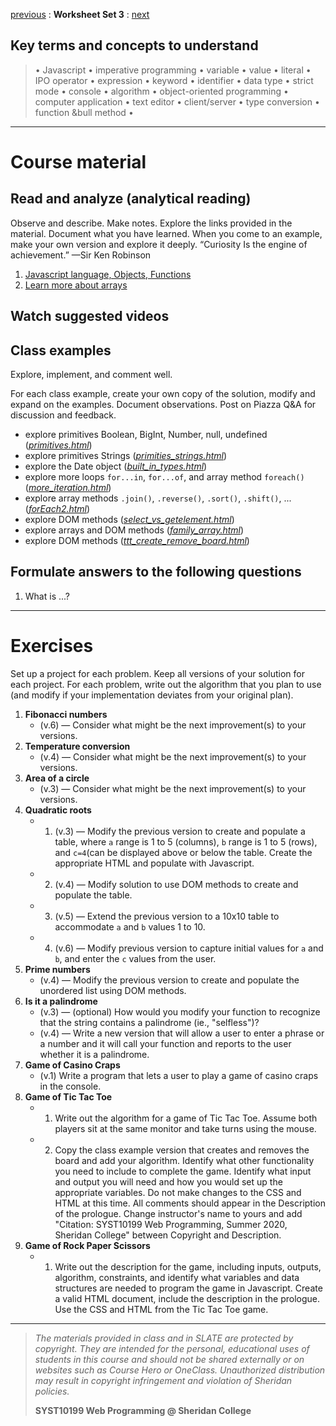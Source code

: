[previous](set02.md) : **Worksheet Set 3** : [next](set04.md)


## Key terms and concepts to understand
> &bull; Javascript  &bull; imperative programming  &bull; variable  &bull; value  &bull; literal  &bull; IPO operator &bull; expression  &bull; keyword  &bull; identifier  &bull;  data type &bull; strict mode  &bull; console  &bull;  algorithm  &bull; object-oriented programming  &bull; computer application  &bull;  text editor  &bull; client/server  &bull;  type conversion  &bull; function &bull method &bull;
> 
---


# Course material

## Read and analyze (analytical reading)

Observe and describe. Make notes. Explore the links provided in the material. Document what you have learned. When you come to an example, make your own version and explore it deeply. “Curiosity Is the engine of achievement.” —Sir Ken Robinson

1. [Javascript language, Objects, Functions](https://ebajcar.github.io/web10199/material/material_js.html)
2. [Learn more about arrays](../set3/more_about_arrays.md)


## Watch suggested videos

## Class examples

Explore, implement, and comment well.

For each class example, create your own copy of the solution, modify and expand on the examples. Document observations. Post on Piazza Q&A for discussion and feedback.
- explore primitives Boolean, BigInt, Number, null, undefined ([*primitives.html*](../set3/primitives.html))
- explore primitives Strings ([*primities_strings.html*](../set3/primities_strings.html))
- explore the Date object ([*built_in_types.html*](../set3/built_in_types.html))
- explore more loops `for...in`, `for...of`, and array method `foreach()` ([*more_iteration.html*](../set3/more_iteration.html))
- explore array methods `.join()`, `.reverse()`, `.sort()`, `.shift()`, ... ([*forEach2.html*](../set3/forEach2.html))
- explore DOM methods ([*select_vs_getelement.html*](../set3/select_vs_getelement.html))
- explore arrays and DOM methods ([*family_array.html*](../set3/family_array.html))
- explore DOM methods ([*ttt_create_remove_board.html*](../set3/ttt_create_remove_board.html))



## Formulate answers to the following questions
1. What is ...?


---


# Exercises
Set up a project for each problem. Keep all versions of your solution for each project.  For each problem, write out the
algorithm that you plan to use (and modify if your implementation deviates from your original
plan).


1. **Fibonacci numbers** 
    - (v.6) &mdash; Consider what might be the next improvement(s) to your versions.
2. **Temperature conversion** 
    - (v.4) &mdash; Consider what might be the next improvement(s) to your versions.      
3. **Area of a circle** 
    - (v.3) &mdash; Consider what might be the next improvement(s) to your versions.    
4. **Quadratic roots** 
    - 1. (v.3) &mdash; Modify the previous version to create and populate a table, where  `a` range is 1 to 5 (columns), `b` range is 1 to 5 (rows), and `c=4`(can be displayed above or below the table. Create the appropriate HTML and populate with Javascript. 
    - 2. (v.4) &mdash; Modify solution to use DOM methods to create and populate the table.
    - 3. (v.5) &mdash; Extend the previous version to a 10x10 table to accommodate `a` and `b` values 1 to 10.
    - 4. (v.6) &mdash; Modify previous version to capture initial values for `a` and `b`, and enter the `c` values from the user.
4. **Prime numbers** 
    - (v.4) &mdash; Modify the previous version to create and populate the unordered list using DOM methods.
7. **Is it a palindrome** 
    - (v.3) &mdash; (optional) How would you modify your function to recognize that the string contains a palindrome (ie., "selfless")?
    - (v.4) &mdash; Write a new version that will allow a user to enter a phrase or a number and it will call your function and reports to the user whether it is a palindrome.
9. **Game of Casino Craps**
	- (v.1) Write a program that lets a user to play a game of casino craps in the console.
8. **Game of Tic Tac Toe**
    - 1. Write out the algorithm for a game of Tic Tac Toe. Assume both players sit at the same monitor and take turns using the mouse.
    - 2. Copy the class example version that creates and removes the board and add your algorithm. Identify what other functionality you need to include to complete the game. Identify what input and output you will need and how you would set up the appropriate variables. Do not make changes to the CSS and HTML at this time. All comments should appear in the Description of the prologue. Change instructor's name to yours and add "Citation: SYST10199 Web Programming, Summer 2020, Sheridan College" between Copyright and Description.
9. **Game of Rock Paper Scissors**
    - 1. Write out the description for the game, including inputs, outputs, algorithm, constraints, and identify what variables and data structures are needed to program the game in Javascript. Create a valid HTML document, include the description in the prologue.  Use the CSS and HTML from the Tic Tac Toe game.

   
---
> *The materials provided in class and in SLATE are protected by copyright. They are intended for the personal, educational uses of students in this course and should not be shared externally or on websites such as Course Hero or OneClass. Unauthorized distribution may result in copyright infringement and violation of Sheridan policies.*
> 
> **SYST10199 Web Programming @ Sheridan College**
